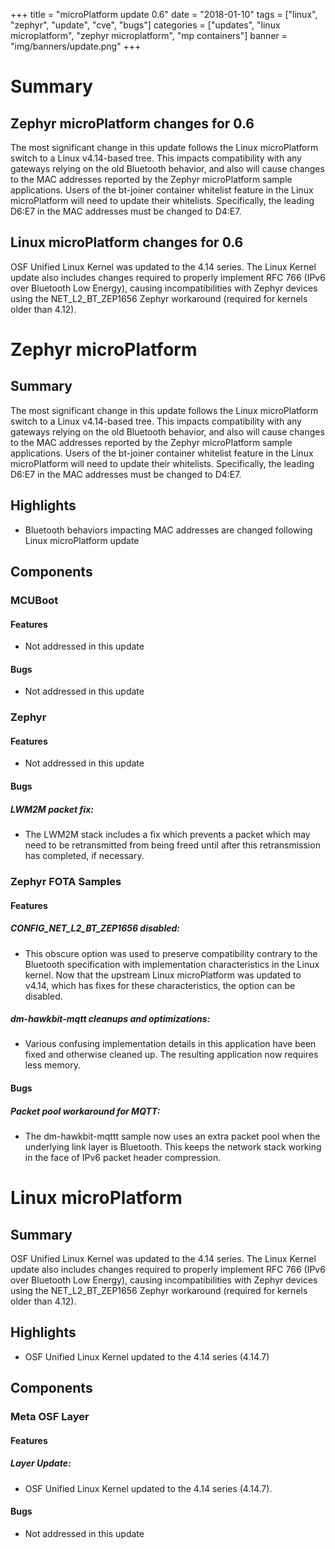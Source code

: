 +++
title = "microPlatform update 0.6"
date = "2018-01-10"
tags = ["linux", "zephyr", "update", "cve", "bugs"]
categories = ["updates", "linux microplatform", "zephyr microplatform", "mp containers"]
banner = "img/banners/update.png"
+++

# Summary

## Zephyr microPlatform changes for 0.6

The most significant change in this update follows the Linux
microPlatform switch to a Linux v4.14-based tree. This impacts
compatibility with any gateways relying on the old Bluetooth
behavior, and also will cause changes to the MAC addresses reported
by the Zephyr microPlatform sample applications. Users of the
bt-joiner container whitelist feature in the Linux microPlatform
will need to update their whitelists. Specifically, the leading
D6:E7 in the MAC addresses must be changed to D4:E7.


## Linux microPlatform changes for 0.6

OSF Unified Linux Kernel was updated to the 4.14 series. The Linux Kernel
update also includes changes required to properly implement RFC 766 (IPv6 over
Bluetooth Low Energy), causing incompatibilities with Zephyr devices using the
NET_L2_BT_ZEP1656 Zephyr workaround (required for kernels older than 4.12).

<!--more-->
# Zephyr microPlatform

## Summary

The most significant change in this update follows the Linux
microPlatform switch to a Linux v4.14-based tree. This impacts
compatibility with any gateways relying on the old Bluetooth
behavior, and also will cause changes to the MAC addresses reported
by the Zephyr microPlatform sample applications. Users of the
bt-joiner container whitelist feature in the Linux microPlatform
will need to update their whitelists. Specifically, the leading
D6:E7 in the MAC addresses must be changed to D4:E7.

## Highlights

- Bluetooth behaviors impacting MAC addresses are changed following Linux microPlatform update

## Components


### MCUBoot


#### Features
- Not addressed in this update

#### Bugs
- Not addressed in this update

### Zephyr


#### Features
- Not addressed in this update

#### Bugs

##### LWM2M packet fix:
- The LWM2M stack includes a fix which prevents a packet
which may need to be retransmitted from being freed
until after this retransmission has completed, if necessary.



### Zephyr FOTA Samples


#### Features

##### CONFIG_NET_L2_BT_ZEP1656 disabled:
- This obscure option was used to preserve compatibility
contrary to the Bluetooth specification with
implementation characteristics in the Linux kernel. Now
that the upstream Linux microPlatform was updated to
v4.14, which has fixes for these characteristics, the
option can be disabled.


##### dm-hawkbit-mqtt cleanups and optimizations:
- Various confusing implementation details in this
application have been fixed and otherwise cleaned
up. The resulting application now requires less memory.


#### Bugs

##### Packet pool workaround for MQTT:
- The dm-hawkbit-mqttt sample now uses an extra packet
pool when the underlying link layer is Bluetooth. This
keeps the network stack working in the face of IPv6
packet header compression.


# Linux microPlatform

## Summary

OSF Unified Linux Kernel was updated to the 4.14 series. The Linux Kernel
update also includes changes required to properly implement RFC 766 (IPv6 over
Bluetooth Low Energy), causing incompatibilities with Zephyr devices using the
NET_L2_BT_ZEP1656 Zephyr workaround (required for kernels older than 4.12).

## Highlights

- OSF Unified Linux Kernel updated to the 4.14 series (4.14.7)

## Components


### Meta OSF Layer


#### Features

##### Layer Update:
- OSF Unified Linux Kernel updated to the 4.14 series (4.14.7).


#### Bugs
- Not addressed in this update
